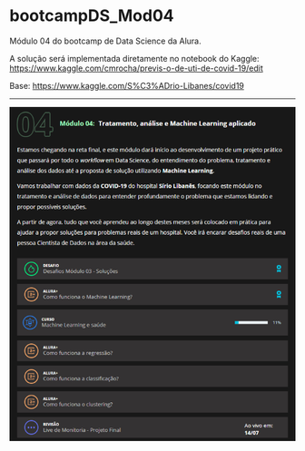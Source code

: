 # bootcampDS_Mod04
Módulo 04 do bootcamp de Data Science da Alura. 

A solução será implementada diretamente no notebook do Kaggle: https://www.kaggle.com/cmrocha/previs-o-de-uti-de-covid-19/edit

Base: https://www.kaggle.com/S%C3%ADrio-Libanes/covid19

<hr>

<img src="images/mod04.png">
